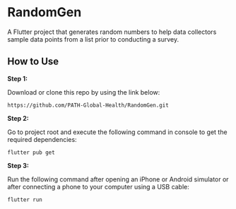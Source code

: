 # RandomGen

A Flutter project that generates random numbers to help data collectors sample data points from a list prior to conducting a survey.

## How to Use

**Step 1:**

Download or clone this repo by using the link below:

```
https://github.com/PATH-Global-Health/RandomGen.git
```

**Step 2:**

Go to project root and execute the following command in console to get the required dependencies:

```
flutter pub get
```

**Step 3:**

Run the following command after opening an iPhone or Android simulator or after connecting a phone to your computer using a USB cable:

```
flutter run
```
